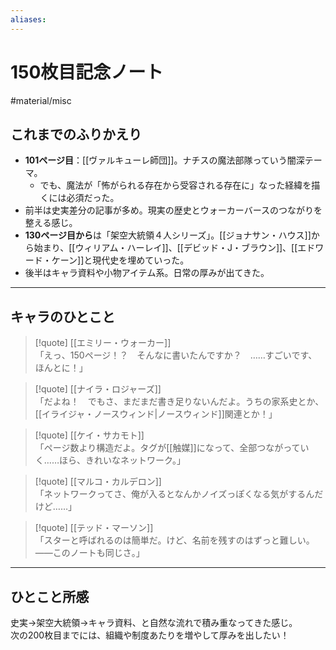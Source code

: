 ```yaml
---
aliases:
---
```

# 150枚目記念ノート
#material/misc

## これまでのふりかえり
- **101ページ目**：[[ヴァルキューレ師団]]。ナチスの魔法部隊っていう闇深テーマ。
	- でも、魔法が「怖がられる存在から受容される存在に」なった経緯を描くには必須だった。
- 前半は史実差分の記事が多め。現実の歴史とウォーカーバースのつながりを整える感じ。
- **130ページ目から**は「架空大統領４人シリーズ」。[[ジョナサン・ハウス]]から始まり、[[ウィリアム・ハーレイ]]、[[デビッド・J・ブラウン]]、[[エドワード・ケーン]]と現代史を埋めていった。
- 後半はキャラ資料や小物アイテム系。日常の厚みが出てきた。

---

## キャラのひとこと

> [!quote] [[エミリー・ウォーカー]]  
> 「えっ、150ページ！？　そんなに書いたんですか？　……すごいです、ほんとに！」

> [!quote] [[ナイラ・ロジャーズ]]  
> 「だよね！　でもさ、まだまだ書き足りないんだよ。うちの家系史とか、[[イライジャ・ノースウィンド|ノースウィンド]]関連とか！」

> [!quote] [[ケイ・サカモト]]  
> 「ページ数より構造だよ。タグが[[触媒]]になって、全部つながっていく……ほら、きれいなネットワーク。」

> [!quote] [[マルコ・カルデロン]]  
> 「ネットワークってさ、俺が入るとなんかノイズっぽくなる気がするんだけど……」

> [!quote] [[テッド・マーソン]]  
> 「スターと呼ばれるのは簡単だ。けど、名前を残すのはずっと難しい。――このノートも同じさ。」

---

## ひとこと所感
史実→架空大統領→キャラ資料、と自然な流れで積み重なってきた感じ。  
次の200枚目までには、組織や制度あたりを増やして厚みを出したい！
